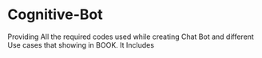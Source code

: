 # Cognitive-Bot
Providing All the required codes used while creating Chat Bot and different Use cases that showing in BOOK.
It Includes 
